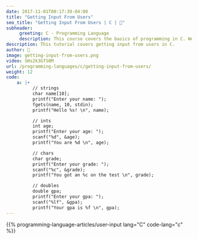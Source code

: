```yaml
---
date: 2017-11-01T00:17:39-04:00
title: "Getting Input From Users"
seo_title: "Getting Input From Users | C | 🦒"
subheader:
     greeting: C - Programming Language
     description: This course covers the basics of programming in C. Work your way through the videos/articles and I'll teach you everything you need to know to start your programming journey!
description: This tutorial covers getting input from users in C.
author: 🦒
image: getting-input-from-users.png
video: SHs2k3GfS0M
url: /programming-languages/c/getting-input-from-users/
weight: 12
code:
    a: |+
          // strings
          char name[10];
          printf("Enter your name: ");
          fgets(name, 10, stdin);
          printf("Hello %s! \n", name);

          // ints
          int age;
          printf("Enter your age: ");
          scanf("%d", &age);
          printf("You are %d \n", age);

          // chars
          char grade;
          printf("Enter your grade: ");
          scanf("%c", &grade);
          printf("You got an %c on the test \n", grade);

          // doubles
          double gpa;
          printf("Enter your gpa: ");
          scanf("%lf", &gpa);
          printf("Your gpa is %f \n", gpa);
---
```


{{% programming-language-articles/user-input lang="C" code-lang="c" %}}
